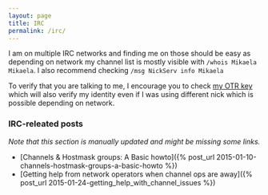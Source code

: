 ```yaml
---
layout: page
title: IRC
permalink: /irc/
---
```


I am on multiple IRC networks and finding me on those should be easy as
depending on network my channel list is mostly visible with
`/whois Mikaela Mikaela`. I also recommend checking
`/msg NickServ info Mikaela`

To verify that you are talking to me, I encourage you to check [my OTR key]
which will also verify my identity even if I was using different nick
which is possible depending on network.

[my OTR key]:(../keys)

### IRC-releated posts

*Note that this section is manually updated and might be missing some
links.*

* [Channels & Hostmask groups: A Basic howto]({% post_url 2015-01-10-channels-hostmask-groups-a-basic-howto %})
* [Getting help from network operators when channel ops are away]({% post_url 2015-01-24-getting_help_with_channel_issues %})
